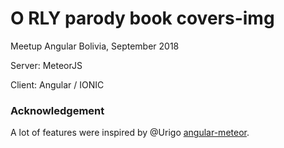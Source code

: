 # O RLY parody book covers-img
Meetup Angular Bolivia, September 2018

Server: MeteorJS

Client: Angular / IONIC


### Acknowledgement

A lot of features were inspired by @Urigo [angular-meteor](https://github.com/Urigo/angular-meteor/).


